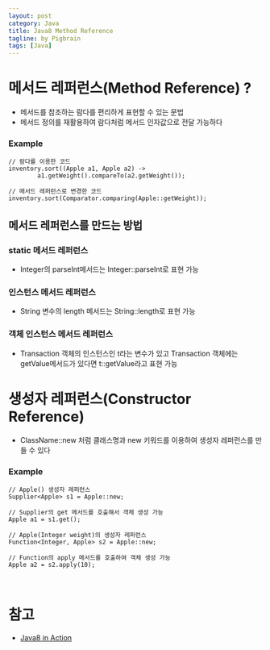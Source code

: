 ```yaml
---
layout: post
category: Java
title: Java8 Method Reference  
tagline: by Pigbrain
tags: [Java]
---
```


<!--more-->


# 메서드 레퍼런스(Method Reference) ?
* 메서드를 참조하는 람다를 편리하게 표현할 수 있는 문법  
* 메서드 정의를 재활용하여 람다처럼 메서드 인자값으로 전달 가능하다  

### Example 
	
	// 람다를 이용한 코드  
	inventory.sort((Apple a1, Apple a2) ->
			a1.getWeight().compareTo(a2.getWeight());
	
	// 메서드 레퍼런스로 변경한 코드  
	inventory.sort(Comparator.comparing(Apple::getWeight));
  
  
## 메서드 레퍼런스를 만드는 방법  
  
### static 메서드 레퍼런스  
* Integer의 parseInt메서드는 Integer::parseInt로 표현 가능  
  
### 인스턴스 메서드 레퍼런스  
* String 변수의 length 메서드는 String::length로 표현 가능  
  
### 객체 인스턴스 메서드 레퍼런스  
* Transaction 객체의 인스턴스인 t라는 변수가 있고 Transaction 객체에는 getValue메서드가 있다면 t::getValue라고 표현 가능  
  
# 생성자 레퍼런스(Constructor Reference)  
* ClassName::new 처럼 클래스명과 new 키워드를 이용하여 생성자 레퍼런스를 만들 수 있다  
  
### Example  

	// Apple() 생성자 레퍼런스  
	Supplier<Apple> s1 = Apple::new; 
	
	// Supplier의 get 메서드를 호출해서 객체 생성 가능  
	Apple a1 = s1.get(); 
	
	// Apple(Integer weight)의 생성자 레퍼런스  
	Function<Integer, Apple> s2 = Apple::new;
		
	// Function의 apply 메서드를 호출하여 객체 생성 가능  
	Apple a2 = s2.apply(10);  
  
<br>  
  

# 참고   
* [Java8 in Action](http://book.naver.com/bookdb/book_detail.nhn?bid=8883567)  
